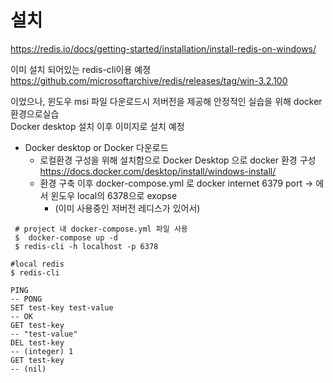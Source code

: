 # 설치 

https://redis.io/docs/getting-started/installation/install-redis-on-windows/

이미 설치 되어있는 redis-cli이용 예졍
https://github.com/microsoftarchive/redis/releases/tag/win-3.2.100

이었으나, 윈도우 msi 파일 다운로드시 저버전을 제공해 안정적인 실습을 위해 docker 환경으로실습   
Docker desktop 설치 이후 이미지로 설치 예정  

 - Docker desktop or Docker 다운로드 
   - 로컬환경 구성을 위해 설치함으로 Docker Desktop 으로 docker 환경 구성 https://docs.docker.com/desktop/install/windows-install/
   - 환경 구축 이후 docker-compose.yml 로 docker internet 6379 port -> 에서 윈도우 local의 6378으로 exopse
     - (이미 사용중인 저버전 레디스가 있어서)
    

```shell
 # project 내 docker-compose.yml 파일 사용
 $  docker-compose up -d
 $ redis-cli -h localhost -p 6378
```





```shell
#local redis
$ redis-cli  
```

```redis
PING
-- PONG
SET test-key test-value 
-- OK
GET test-key
-- "test-value"
DEL test-key
-- (integer) 1
GET test-key
-- (nil)
```